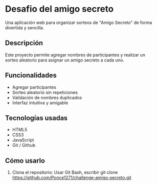 #  Desafio del amigo secreto

Una aplicación web para organizar sorteos de "Amigo Secreto" de forma divertida y sencilla.

##  Descripción

Este proyecto permite agregar nombres de participantes y realizar un sorteo aleatorio para asignar un amigo secreto a cada uno. 

##  Funcionalidades

-  Agregar participantes
-  Sorteo aleatorio sin repeticiones
-  Validación de nombres duplicados
-  Interfaz intuitiva y amigable

##  Tecnologías usadas

- HTML5
- CSS3
- JavaScript
- Git / Github

##  Cómo usarlo 

1. Clona el repositorio:
   Usar Git Bash, escribir git clone https://github.com/Ponce1271/challenge-amigo-secreto.git
